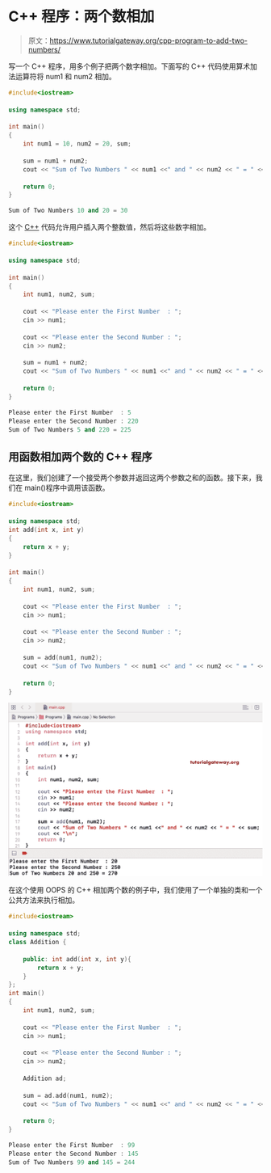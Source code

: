 # C++ 程序：两个数相加

> 原文：<https://www.tutorialgateway.org/cpp-program-to-add-two-numbers/>

写一个 C++ 程序，用多个例子把两个数字相加。下面写的 C++ 代码使用算术加法运算符将 num1 和 num2 相加。

```cpp
#include<iostream>

using namespace std;

int main()
{
    int num1 = 10, num2 = 20, sum;

    sum = num1 + num2;
    cout << "Sum of Two Numbers " << num1 <<" and " << num2 << " = " << sum;

    return 0;
}
```

```cpp
Sum of Two Numbers 10 and 20 = 30
```

这个 [C++](https://www.tutorialgateway.org/cpp-programs/) 代码允许用户插入两个整数值，然后将这些数字相加。

```cpp
#include<iostream>

using namespace std;

int main()
{
	int num1, num2, sum;

	cout << "Please enter the First Number  : ";
	cin >> num1;

	cout << "Please enter the Second Number : ";
	cin >> num2;

	sum = num1 + num2;
	cout << "Sum of Two Numbers " << num1 <<" and " << num2 << " = " << sum;

	return 0;
}
```

```cpp
Please enter the First Number  : 5
Please enter the Second Number : 220
Sum of Two Numbers 5 and 220 = 225
```

## 用函数相加两个数的 C++ 程序

在这里，我们创建了一个接受两个参数并返回这两个参数之和的函数。接下来，我们在 main()程序中调用该函数。

```cpp
#include<iostream>

using namespace std;
int add(int x, int y)
{
	return x + y;
}

int main()
{
	int num1, num2, sum;

	cout << "Please enter the First Number  : ";
	cin >> num1;

	cout << "Please enter the Second Number : ";
	cin >> num2;

	sum = add(num1, num2);
	cout << "Sum of Two Numbers " << num1 <<" and " << num2 << " = " << sum;

	return 0;
}
```

![C++ Program to Add Two Numbers 3](img/0b17b7e3d7aee2d18f99177d75e08511.png)

在这个使用 OOPS 的 C++ 相加两个数的例子中，我们使用了一个单独的类和一个公共方法来执行相加。

```cpp
#include<iostream>

using namespace std;
class Addition {

	public: int add(int x, int y){
		return x + y;
	}
};
int main()
{
	int num1, num2, sum;

	cout << "Please enter the First Number  : ";
	cin >> num1;

	cout << "Please enter the Second Number : ";
	cin >> num2;

	Addition ad;

	sum = ad.add(num1, num2);
	cout << "Sum of Two Numbers " << num1 <<" and " << num2 << " = " << sum;

	return 0;
}
```

```cpp
Please enter the First Number  : 99
Please enter the Second Number : 145
Sum of Two Numbers 99 and 145 = 244
```